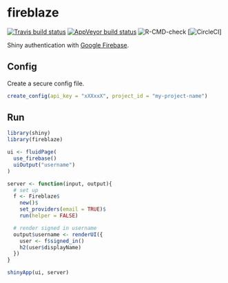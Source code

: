 
# fireblaze

<!-- badges: start -->
[![Travis build status](https://travis-ci.org/JohnCoene/fireblaze.svg?branch=master)](https://travis-ci.org/JohnCoene/fireblaze)
[![AppVeyor build status](https://ci.appveyor.com/api/projects/status/github/JohnCoene/fireblaze?branch=master&svg=true)](https://ci.appveyor.com/project/JohnCoene/fireblaze)
![R-CMD-check](https://github.com/JohnCoene/fireblaze/workflows/R-CMD-check/badge.svg)
[![CircleCI](https://circleci.com/gh/JohnCoene/fireblaze.svg?style=svg&circle-token=676e32175ad244fa8f08f372537933b93dcd9762)]
<!-- badges: end -->

Shiny authentication with [Google Firebase](https://firebase.google.com).

## Config

Create a secure config file.

```r
create_config(api_key = "xXXxxX", project_id = "my-project-name")
```

## Run

```r
library(shiny)
library(fireblaze)

ui <- fluidPage(
  use_firebase()
  uiOutput("username")
)

server <- function(input, output){
  # set up
  f <- Fireblaze$
    new()$
    set_providers(email = TRUE)$
    run(helper = FALSE)

  # render signed in username
  output$username <- renderUI({
    user <- f$signed_in()
    h2(user$displayName)
  })
}

shinyApp(ui, server)
```